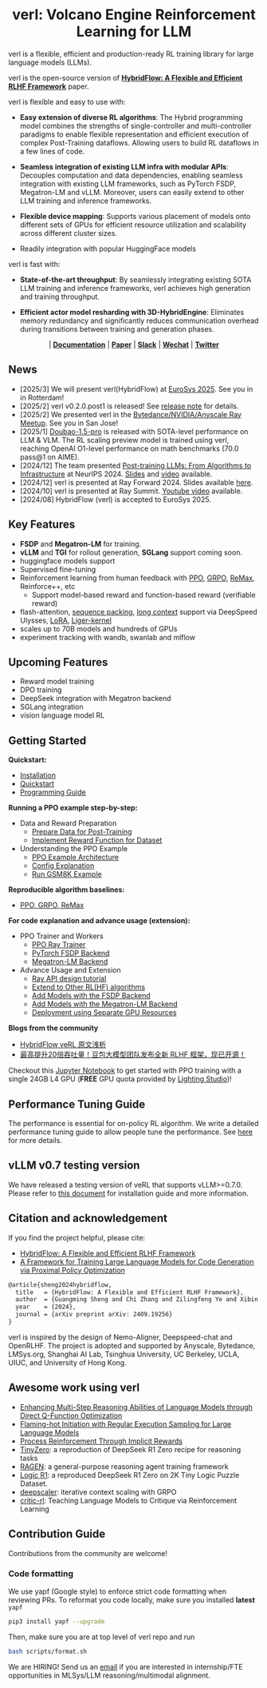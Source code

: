 <h1 style="text-align: center;">verl: Volcano Engine Reinforcement Learning for LLM</h1>

verl is a flexible, efficient and production-ready RL training library for large language models (LLMs).

verl is the open-source version of **[HybridFlow: A Flexible and Efficient RLHF Framework](https://arxiv.org/abs/2409.19256v2)** paper.

verl is flexible and easy to use with:

- **Easy extension of diverse RL algorithms**: The Hybrid programming model combines the strengths of single-controller and multi-controller paradigms to enable flexible representation and efficient execution of complex Post-Training dataflows. Allowing users to build RL dataflows in a few lines of code.

- **Seamless integration of existing LLM infra with modular APIs**: Decouples computation and data dependencies, enabling seamless integration with existing LLM frameworks, such as PyTorch FSDP, Megatron-LM and vLLM. Moreover, users can easily extend to other LLM training and inference frameworks.

- **Flexible device mapping**: Supports various placement of models onto different sets of GPUs for efficient resource utilization and scalability across different cluster sizes.

- Readily integration with popular HuggingFace models


verl is fast with:

- **State-of-the-art throughput**: By seamlessly integrating existing SOTA LLM training and inference frameworks, verl achieves high generation and training throughput.

- **Efficient actor model resharding with 3D-HybridEngine**: Eliminates memory redundancy and significantly reduces communication overhead during transitions between training and generation phases.

<p align="center">
| <a href="https://verl.readthedocs.io/en/latest/index.html"><b>Documentation</b></a> | <a href="https://arxiv.org/abs/2409.19256v2"><b>Paper</b></a> | <a href="https://join.slack.com/t/verlgroup/shared_invite/zt-2w5p9o4c3-yy0x2Q56s_VlGLsJ93A6vA"><b>Slack</b></a> | <a href="https://raw.githubusercontent.com/eric-haibin-lin/verl-community/refs/heads/main/WeChat.JPG"><b>Wechat</b></a> | <a href="https://x.com/verl_project"><b>Twitter</b></a>

<!-- <a href=""><b>Slides</b></a> | -->
</p>

## News
- [2025/3] We will present verl(HybridFlow) at [EuroSys 2025](https://2025.eurosys.org/). See you in in Rotterdam!
- [2025/2] verl v0.2.0.post1 is released! See [release note](https://github.com/volcengine/verl/releases/) for details.
- [2025/2] We presented verl in the [Bytedance/NVIDIA/Anyscale Ray Meetup](https://lu.ma/ji7atxux). See you in San Jose!
- [2025/1] [Doubao-1.5-pro](https://team.doubao.com/zh/special/doubao_1_5_pro) is released with SOTA-level performance on LLM & VLM. The RL scaling preview model is trained using verl, reaching OpenAI O1-level performance on math benchmarks (70.0 pass@1 on AIME).
- [2024/12] The team presented <a href="https://neurips.cc/Expo/Conferences/2024/workshop/100677">Post-training LLMs: From Algorithms to Infrastructure</a> at NeurIPS 2024. [Slides](https://github.com/eric-haibin-lin/verl-data/tree/neurips) and [video](https://neurips.cc/Expo/Conferences/2024/workshop/100677) available.
- [2024/12] verl is presented at Ray Forward 2024. Slides available [here](https://github.com/eric-haibin-lin/verl-community/blob/main/slides/Ray_Forward_2024_%E5%B7%AB%E9%94%A1%E6%96%8C.pdf).
- [2024/10] verl is presented at Ray Summit. [Youtube video](https://www.youtube.com/watch?v=MrhMcXkXvJU&list=PLzTswPQNepXntmT8jr9WaNfqQ60QwW7-U&index=37) available.
- [2024/08] HybridFlow (verl) is accepted to EuroSys 2025.

## Key Features

- **FSDP** and **Megatron-LM** for training.
- **vLLM** and **TGI** for rollout generation, **SGLang** support coming soon.
- huggingface models support
- Supervised fine-tuning
- Reinforcement learning from human feedback with [PPO](https://github.com/volcengine/verl/tree/main/examples/ppo_trainer), [GRPO](https://github.com/volcengine/verl/tree/main/examples/grpo_trainer), [ReMax](https://github.com/volcengine/verl/tree/main/examples/remax_trainer), Reinforce++, etc
  - Support model-based reward and function-based reward (verifiable reward)
- flash-attention, [sequence packing](examples/ppo_trainer/run_qwen2-7b_seq_balance.sh), [long context](examples/ppo_trainer/run_deepseek7b_llm_sp2.sh) support via DeepSpeed Ulysses, [LoRA](examples/sft/gsm8k/run_qwen_05_peft.sh), [Liger-kernel](examples/sft/gsm8k/run_qwen_05_sp2_liger.sh)
- scales up to 70B models and hundreds of GPUs
- experiment tracking with wandb, swanlab and mlflow

## Upcoming Features
- Reward model training
- DPO training
- DeepSeek integration with Megatron backend
- SGLang integration
- vision language model RL

## Getting Started

**Quickstart:**
- [Installation](https://verl.readthedocs.io/en/latest/start/install.html)
- [Quickstart](https://verl.readthedocs.io/en/latest/start/quickstart.html)
- [Programming Guide](https://verl.readthedocs.io/en/latest/hybrid_flow.html)

**Running a PPO example step-by-step:**
- Data and Reward Preparation
  - [Prepare Data for Post-Training](https://verl.readthedocs.io/en/latest/preparation/prepare_data.html)
  - [Implement Reward Function for Dataset](https://verl.readthedocs.io/en/latest/preparation/reward_function.html)
- Understanding the PPO Example
  - [PPO Example Architecture](https://verl.readthedocs.io/en/latest/examples/ppo_code_architecture.html)
  - [Config Explanation](https://verl.readthedocs.io/en/latest/examples/config.html)
  - [Run GSM8K Example](https://verl.readthedocs.io/en/latest/examples/gsm8k_example.html)

**Reproducible algorithm baselines:**
- [PPO, GRPO, ReMax](https://verl.readthedocs.io/en/latest/experiment/ppo.html)

**For code explanation and advance usage (extension):**
- PPO Trainer and Workers
  - [PPO Ray Trainer](https://verl.readthedocs.io/en/latest/workers/ray_trainer.html)
  - [PyTorch FSDP Backend](https://verl.readthedocs.io/en/latest/workers/fsdp_workers.html)
  - [Megatron-LM Backend](https://verl.readthedocs.io/en/latest/index.html)
- Advance Usage and Extension
  - [Ray API design tutorial](https://verl.readthedocs.io/en/latest/advance/placement.html)
  - [Extend to Other RL(HF) algorithms](https://verl.readthedocs.io/en/latest/advance/dpo_extension.html)
  - [Add Models with the FSDP Backend](https://verl.readthedocs.io/en/latest/advance/fsdp_extension.html)
  - [Add Models with the Megatron-LM Backend](https://verl.readthedocs.io/en/latest/advance/megatron_extension.html)
  - [Deployment using Separate GPU Resources](https://github.com/volcengine/verl/tree/main/examples/split_placement)

**Blogs from the community**
- [HybridFlow veRL 原文浅析](https://github.com/zhaochenyang20/Awesome-ML-SYS-Tutorial/blob/main/rlhf/verl/readme.md)
- [最高提升20倍吞吐量！豆包大模型团队发布全新 RLHF 框架，现已开源！](https://team.doubao.com/en/blog/%E6%9C%80%E9%AB%98%E6%8F%90%E5%8D%8720%E5%80%8D%E5%90%9E%E5%90%90%E9%87%8F-%E8%B1%86%E5%8C%85%E5%A4%A7%E6%A8%A1%E5%9E%8B%E5%9B%A2%E9%98%9F%E5%8F%91%E5%B8%83%E5%85%A8%E6%96%B0-rlhf-%E6%A1%86%E6%9E%B6-%E7%8E%B0%E5%B7%B2%E5%BC%80%E6%BA%90)

Checkout this [Jupyter Notebook](https://github.com/volcengine/verl/tree/main/examples/ppo_trainer/verl_getting_started.ipynb) to get started with PPO training with a single 24GB L4 GPU (**FREE** GPU quota provided by [Lighting Studio](https://lightning.ai/hlin-verl/studios/verl-getting-started))!

## Performance Tuning Guide
The performance is essential for on-policy RL algorithm. We write a detailed performance tuning guide to allow people tune the performance. See [here](https://verl.readthedocs.io/en/latest/perf/perf_tuning.html) for more details.

## vLLM v0.7 testing version
We have released a testing version of veRL that supports vLLM>=0.7.0. Please refer to [this document](https://github.com/volcengine/verl/docs/README_vllm0.7.md) for installation guide and more information.

## Citation and acknowledgement

If you find the project helpful, please cite:
- [HybridFlow: A Flexible and Efficient RLHF Framework](https://arxiv.org/abs/2409.19256v2)
- [A Framework for Training Large Language Models for Code Generation via Proximal Policy Optimization](https://i.cs.hku.hk/~cwu/papers/gmsheng-NL2Code24.pdf)

```tex
@article{sheng2024hybridflow,
  title   = {HybridFlow: A Flexible and Efficient RLHF Framework},
  author  = {Guangming Sheng and Chi Zhang and Zilingfeng Ye and Xibin Wu and Wang Zhang and Ru Zhang and Yanghua Peng and Haibin Lin and Chuan Wu},
  year    = {2024},
  journal = {arXiv preprint arXiv: 2409.19256}
}
```

verl is inspired by the design of Nemo-Aligner, Deepspeed-chat and OpenRLHF. The project is adopted and supported by Anyscale, Bytedance, LMSys.org, Shanghai AI Lab, Tsinghua University, UC Berkeley, UCLA, UIUC, and University of Hong Kong.

## Awesome work using verl
- [Enhancing Multi-Step Reasoning Abilities of Language Models through Direct Q-Function Optimization](https://arxiv.org/abs/2410.09302)
- [Flaming-hot Initiation with Regular Execution Sampling for Large Language Models](https://arxiv.org/abs/2410.21236)
- [Process Reinforcement Through Implicit Rewards](https://github.com/PRIME-RL/PRIME/)
- [TinyZero](https://github.com/Jiayi-Pan/TinyZero): a reproduction of DeepSeek R1 Zero recipe for reasoning tasks
- [RAGEN](https://github.com/ZihanWang314/ragen): a general-purpose reasoning agent training framework
- [Logic R1](https://github.com/Unakar/Logic-RL): a reproduced DeepSeek R1 Zero on 2K Tiny Logic Puzzle Dataset.
- [deepscaler](https://github.com/agentica-project/deepscaler): iterative context scaling with GRPO
- [critic-rl](https://github.com/HKUNLP/critic-rl): Teaching Language Models to Critique via Reinforcement Learning

## Contribution Guide
Contributions from the community are welcome!

### Code formatting
We use yapf (Google style) to enforce strict code formatting when reviewing PRs. To reformat you code locally, make sure you installed **latest** `yapf`
```bash
pip3 install yapf --upgrade
```
Then, make sure you are at top level of verl repo and run
```bash
bash scripts/format.sh
```
We are HIRING! Send us an [email](mailto:haibin.lin@bytedance.com) if you are interested in internship/FTE opportunities in MLSys/LLM reasoning/multimodal alignment.
